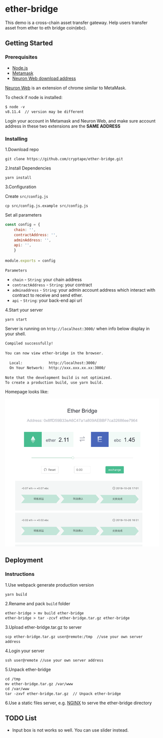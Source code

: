 

# ether-bridge
This demo is a cross-chain asset transfer gateway. Help users transfer asset from ether to eth bridge coin(ebc).

## Getting Started

### Prerequisites
- [Node.js](https://nodejs.org)
- [Metamask](https://metamask.io/)
- [Neuron Web download address](https://github.com/cryptape/nervos.js/releases)

[Neuron Web](https://github.com/cryptape/nervos.js/tree/develop/packages/neuron-web) is an extension of chrome similar to MetaMask.

To check if node is installed:

```shell
$ node -v
v8.11.4  // version may be different
```

Login your account in Metamask and Neuron Web, and make sure account address in these two extensions are the __SAME ADDRESS__

### Installing

1.Download repo

```shell
git clone https://github.com/cryptape/ether-bridge.git
```

2.Install Dependencies

```shell
yarn install
```

3.Configuration

Create `src/config.js`

```shell
cp src/config.js.example src/config.js
```

Set all parameters

```javascript
const config = {
    chain: '', 
    contractAddress: '',
    adminAddress: '', 
    api: '', 
    }
    
module.exports = config

```
`Parameters`

- `chain` - `String`: your chain address
- `contractAddress` - `String`: your contract 
- `adminaddress` - `String`: your admin account address which interact with contract to receive and send ether.
-  `api` - `String`: your back-end api url

4.Start your server

```shell
yarn start
```
Server is running on `http://localhost:3000/` when info below display in your shell.

```shell
Compiled successfully!

You can now view ether-bridge in the browser.

  Local:            http://localhost:3000/
  On Your Network:  http://xxx.xxx.xx.xx:3000/

Note that the development build is not optimized.
To create a production build, use yarn build.

```
Homepage looks like:

![homepage.png](./public/homepage.png)

## Deployment

### Instructions

1.Use webpack generate production version

```shell
yarn build
```

2.Rename and pack `build` folder

```shell
ether-bridge > mv build ether-bridge  
ether-bridge > tar -zcvf ether-bridge.tar.gz ether-bridge  
```

3.Upload ether-bridge.tar.gz to server

```shell
scp ether-bridge.tar.gz user@remote:/tmp  //use your own server address
```

4.Login your server

```shell
ssh user@remote //use your own server address
```

5.Unpack ether-bridge

```shell
cd /tmp
mv ether-bridge.tar.gz /var/www
cd /var/www
tar -zxvf ether-bridge.tar.gz  // Unpack ether-bridge
```

6.Use a static files server, e.g. [NGINX](https://www.nginx.com/) to serve the ether-bridge directory


## TODO List

- Input box is not works so well. You can use slider instead.
